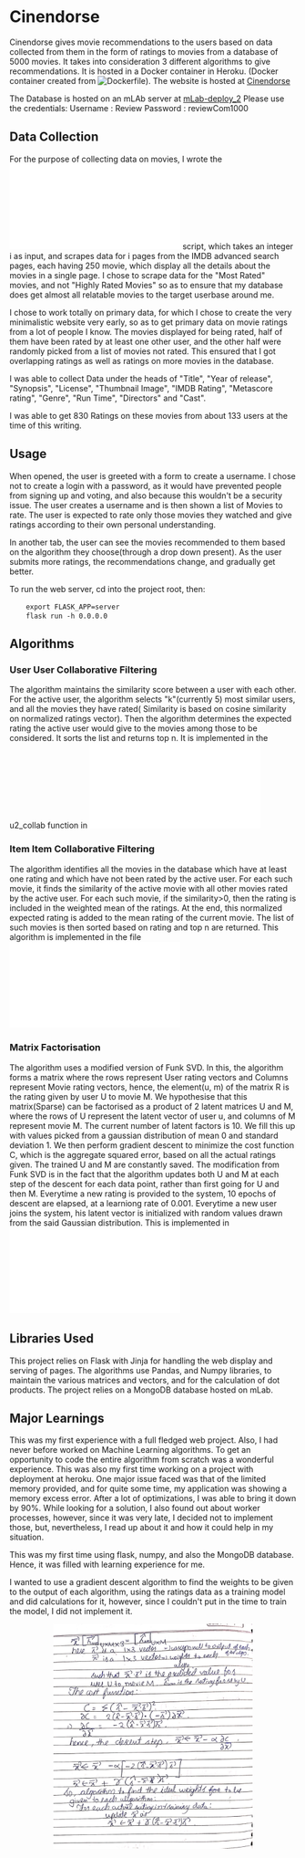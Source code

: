 # Cinendorse
Cinendorse gives movie recommendations to the users based on data collected from them in the form of ratings to movies from a database of 5000 movies. It takes into consideration 3 different algorithms to give recommendations. It is hosted in a Docker container in Heroku. (Docker container created from ![Dockerfile](Dockerfile)). The website is hosted at [Cinendorse](https://cinendorse.herokuapp.com "Cinendorse")

The Database is hosted on an mLAb server at [mLab-deploy_2](https://mlab.com/databases/deploy_2)
Please use the credentials:
Username : Review
Password : reviewCom1000

## Data Collection
For the purpose of collecting data on movies, I wrote the ![main.py](Data_Scraping/main.py) script, which takes an integer i as input, and scrapes data for i pages from the IMDB advanced search pages, each having 250 movie, which display all the details about the movies in a single page. I chose to scrape data for the "Most Rated" movies, and not "Highly Rated Movies" so as to ensure that my database does get almost all relatable movies to the target userbase around me.

I chose to work totally on primary data, for which I chose to create the very minimalistic website very early, so as to get primary data on movie ratings from a lot of people I know. The movies displayed for being rated, half of them have been rated by at least one other user, and the other half were randomly picked from a list of movies not rated. This ensured that I got overlapping ratings as well as ratings on more movies in the database.

I was able to collect Data under the heads of "Title", "Year of release", "Synopsis", "License", "Thumbnail Image", "IMDB Rating", "Metascore rating", "Genre", "Run Time", "Directors" and "Cast".

I was able to get 830 Ratings on these movies from about 133 users at the time of this writing.

## Usage
When opened, the user is greeted with a form to create a username. I chose not to create a login with a password, as it would have prevented people from signing up and voting, and also because this wouldn't be a security issue. The user creates a username and is then shown a list of Movies to rate. The user is expected to rate only those movies they watched and give ratings according to their own personal understanding.

In another tab, the user can see the movies recommended to them based on the algorithm they choose(through a drop down present). As the user submits more ratings, the recommendations change, and gradually get better.

To run the web server, cd into the project root, then:
```
    export FLASK_APP=server
    flask run -h 0.0.0.0
```
## Algorithms
### User User Collaborative Filtering
The algorithm maintains the similarity score between a user with each other. For the active user, the algorithm selects "k"(currently 5) most similar users, and all the movies they have rated( Similarity is based on cosine similarity on normalized ratings vector). Then the algorithm determines the expected rating the active user would give to the movies among those to be considered. It sorts the list and returns top n.
It is implemented in the u2_collab function in ![movie_rec.py](Recommendation/movie_rec.py)

### Item Item Collaborative Filtering
The algorithm identifies all the movies in the database which have at least one rating and which have not been rated by the active user. For each such movie, it finds the similarity of the active movie with all other movies rated by the active user. For each such movie, if the similarity>0, then the rating is included in the weighted mean of the ratings. At the end, this normalized expected rating is added to the mean rating of the current movie. The list of such movies is then sorted based on rating and top n are returned.
This algorithm is implemented in the file ![i2_collab.py](Recommendation/i2_collab.py)

### Matrix Factorisation
The algorithm uses a modified version of Funk SVD.
In this, the algorithm forms a matrix where the rows represent User rating vectors and Columns represent Movie rating vectors, hence, the element(u, m) of the matrix R is the rating given by user U to movie M. We hypothesise that this matrix(Sparse) can be factorised as a product of 2 latent matrices U and M, where the rows of U represent the latent vector of user u, and columns of M represent movie M. The current number of latent factors is 10. We fill this up with values picked from a gaussian distribution of mean 0 and standard deviation 1. We then perform gradient descent to minimize the cost function C, which is the aggregate squared error, based on all the actual ratings given. The trained U and M are constantly saved. The modification from Funk SVD is in the fact that the algorithm updates both U and M at each step of the descent for each data point, rather than first going for U and then M.
Everytime a new rating is provided to the system, 10 epochs of descent are elapsed, at a learniong rate of 0.001.
Everytime a new user joins the system, his latent vector is initialized with random values drawn from the said Gaussian distribution.
This is implemented in ![matrix_factorisation.py](Recommendation/matrix_factorisation.py)

## Libraries Used
This project relies on Flask with Jinja for handling the web display and serving of pages. The algorithms use Pandas, and Numpy libraries, to maintain the various matrices and vectors, and for the calculation of dot products. The project relies on a MongoDB database hosted on mLab.

## Major Learnings
This was my first experience with a full fledged web project. Also, I had never before worked on Machine Learning algorithms. To get an opportunity to code the entire algorithm from scratch was a wonderful experience. This was also my first time working on a project with deployment at heroku. One major issue faced was that of the limited memory provided, and for quite some time, my application was showing a memory excess error. After a lot of optimizations, I was able to bring it down by 90%. While looking for a solution, I also found out about worker processes, however, since it was very late, I decided not to implement those, but, nevertheless, I read up about it and how it could help in my situation.

This was my first time using flask, numpy, and also the MongoDB database. Hence, it was filled with learning experience for me.

I wanted to use a gradient descent algorithm to find the weights to be given to the output of each algorithm, using the ratings data as a training model and did calculations for it, however, since I couldn't put in the time to train the model, I did not implement it.

<p align="center">
  <img src="server/static/calc.jpg" width="350" title="Calculations for finding weights of the output of algorithms">
</p>

